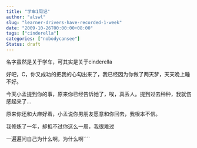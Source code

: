 ```yaml
---
title: "学车1周记"
author: "alswl"
slug: "learner-drivers-have-recorded-1-week"
date: "2009-10-26T00:00:00+08:00"
tags: ["cinderella"]
categories: ["nobodycansee"]
Status: draft
---
```


名字虽然是关于学车，可其实是关于cinderella

好吧，C，你又成功的把我的心勾出来了，我已经因为你做了两天梦，天天晚上睡不好。

今天小孟提到你的事，原来你已经告诉她了，唉，真丢人。提到过去种种，我就伤感起来了...

原来你还和大麻好着，小孟说你男朋友愿意和你回去，我根本不信。

我修炼了一年，却抵不过你这么一周，我很难过

一遍遍问自己为什么啊，为什么啊````

